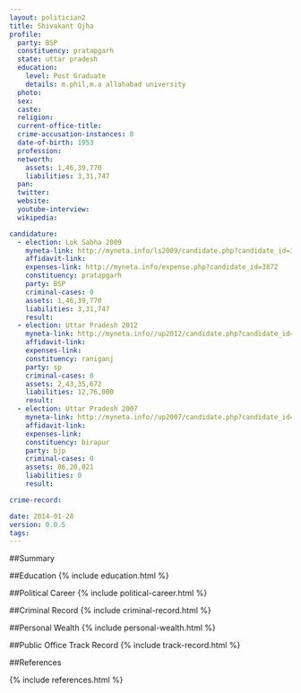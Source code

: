 ```yaml
---
layout: politician2
title: Shivakant Ojha
profile: 
  party: BSP
  constituency: pratapgarh
  state: uttar pradesh
  education: 
    level: Post Graduate
    details: m.phil,m.a allahabad university
  photo: 
  sex: 
  caste: 
  religion: 
  current-office-title: 
  crime-accusation-instances: 0
  date-of-birth: 1953
  profession: 
  networth: 
    assets: 1,46,39,770
    liabilities: 3,31,747
  pan: 
  twitter: 
  website: 
  youtube-interview: 
  wikipedia: 

candidature: 
  - election: Lok Sabha 2009
    myneta-link: http://myneta.info/ls2009/candidate.php?candidate_id=3872
    affidavit-link: 
    expenses-link: http://myneta.info/expense.php?candidate_id=3872
    constituency: pratapgarh 
    party: BSP
    criminal-cases: 0
    assets: 1,46,39,770
    liabilities: 3,31,747
    result:  
  - election: Uttar Pradesh 2012
    myneta-link: http://myneta.info//up2012/candidate.php?candidate_id=1322
    affidavit-link: 
    expenses-link: 
    constituency: raniganj 
    party: sp
    criminal-cases: 0
    assets: 2,43,35,672
    liabilities: 12,76,000
    result:  
  - election: Uttar Pradesh 2007
    myneta-link: http://myneta.info//up2007/candidate.php?candidate_id=202
    affidavit-link: 
    expenses-link: 
    constituency: birapur 
    party: bjp
    criminal-cases: 0
    assets: 86,20,021
    liabilities: 0
    result:  

crime-record: 

date: 2014-01-28
version: 0.0.5
tags: 
---
```

##Summary


##Education
{% include education.html %}


##Political Career
{% include political-career.html %}


##Criminal Record
{% include criminal-record.html %}


##Personal Wealth
{% include personal-wealth.html %}


##Public Office Track Record
{% include track-record.html %}


##References


{% include references.html %}
